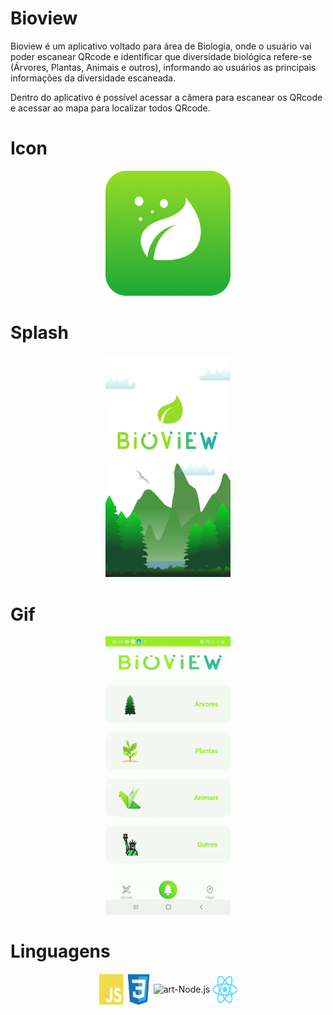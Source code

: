 # Bioview
<p>
Bioview é um aplicativo voltado para área de Biologia, onde o usuário vai poder escanear QRcode e identificar que diversidade biológica refere-se (Árvores, Plantas, Animais e outros), informando ao usuários as principais informações da diversidade escaneada.</p>
<p>Dentro do aplicativo é possível acessar a câmera para escanear os QRcode e acessar ao mapa para localizar todos QRcode.
</p>

<h1>Icon</h1>
<p align="center">
 <img width="200" src="BioViewss/assets/icon.png"
</p> 
 
 <h1>Splash</h1>
<p align="center">
 <img width="200" src="BioViewss/assets/splash.png"
</p>

<h1>Gif</h1>
<p align="center">
 <img width="200" src="BioViewss/assets/video.gif"
</p>
  
  <h1>Linguagens</h1>
<div style="display: inline_block"  align="center">
  <img align="center" alt="art-Js" height="50" width="40" src="https://raw.githubusercontent.com/devicons/devicon/master/icons/javascript/javascript-plain.svg">
  <img align="center" alt="art-CSS" height="50" width="40" src="https://raw.githubusercontent.com/devicons/devicon/master/icons/css3/css3-original.svg">
  <img align="center" alt="art-Node.js" height="50" width="40"src="https://cdn.jsdelivr.net/gh/devicons/devicon/icons/nodejs/nodejs-original.svg">
  <img align="center" alt="art-React" height="50" width="40" src="https://raw.githubusercontent.com/devicons/devicon/master/icons/react/react-original.svg">
 </div>
